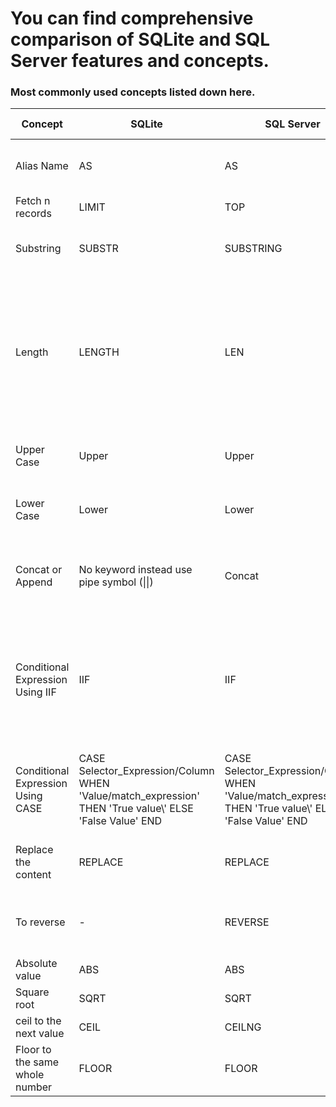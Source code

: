 # You can find comprehensive comparison of SQLite and SQL Server features and concepts.

### Most commonly used concepts listed down here.
| Concept  | SQLite | SQL Server | SQLite Sample | SQL Server Sample | Comments 
|---|---|---|---|---|---|
| Alias Name | AS | AS | SELECT Lower('SQL Fundamentals') AS name | SELECT Lower('SQL Fundamentals') AS name | Alais name for your column. |
| Fetch n records | LIMIT  | TOP | SELECT * from demo LIMIT 2 | SELECT TOP 2 * from Demo | Get top 2 records |
| Substring | SUBSTR | SUBSTRING | SUBSTR('SQL Fundamentals',2,5) OR SUBSTR('SQL Fundamentals',2) | SUBSTRING('SQL Fundamentals',2,5) | In SQLite, Length is an optional |
| Length | LENGTH | LEN | LENGHT('SQL Fundamentals') | LEN('SQL Fundamentals') | To get number of charecters in a specified string. In SQLite, considering including a space but not in SQL Server.|
| Upper Case | Upper | Upper | Upper('SQL Fundamentals') | Upper('SQL Fundamentals') | Convert the input string into upper case. |
| Lower Case | Lower | Lower | Lower('SQL Fundamentals') | Lower('SQL Fundamentals') | Convert the input string into lower case. |
| Concat or Append | No keyword instead use pipe symbol (\|\|) | Concat | SELECT 'SQL' \|\| ' ' \|\| 'Fundamentals' | CONCAT('SQL',' ','Fundamentals') | Appending or concating more than two words into a single word |
| Conditional Expression Using IIF | IIF | IIF | SELECT IIF(2500000000 > 30000000, 'High','Low') | SELECT IIF(2500000000 > 30000000, 'High','Low') | Problem with this approach is if more nested then maintainable is difficult so we have CASE to solve this. |
| Conditional Expression Using CASE | CASE Selector_Expression/Column WHEN \'Value\/match_expression\' THEN \'True value\\' ELSE \'False Value\' END  | CASE Selector_Expression/Column WHEN \'Value\/match_expression\' THEN \'True value\\' ELSE \'False Value\' END  | SELECT CASE WHEN 250000 > 30000000 THEN \'High\' ELSE \'LOW\' END | SELECT CASE WHEN 250000 > 30000000 THEN \'High\' ELSE \'LOW\' END | We can write any number of nested cases which simplifies the cases. |
| Replace the content | REPLACE | REPLACE | REPLACE('Hello Nuthan!!!', 'nuthaN!!!', 'Ramesh'); | REPLACE('Hello Nuthan!!!', 'nuthaN!!!', 'Ramesh'); | Ignoring the case only in SQL SERVER. |
| To reverse | -  | REVERSE | - | SELECT REVERSE('Nani') | In SQLite, there is no funciton available for reverse |
| Absolute value |ABS | ABS | Abs(-10) | Abs(-10)| It vies 10 |
| Square root | SQRT  | SQRT | SQRT(4) | SQRT(4) | It gives 2 for 4 |
| ceil to the next value | CEIL  | CEILNG | SELECT CEIL(1.2) | SELECT CEILING(1.2) | It gives 2 |
| Floor to the same whole number | FLOOR  | FLOOR | FLOOR(1.2) or Floor(1.9)| FLOOR(1.2) or Floor(1.9) | It gives 1 |
